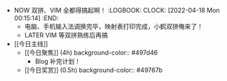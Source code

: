 - NOW 双拼、VIM 全都得搞起啊！
  :LOGBOOK:
  CLOCK: [2022-04-18 Mon 00:15:14]
  :END:
	- 电脑、手机输入法调换完毕，映射表打印完成，小鹤双拼俺来了！
	- LATER VIM 等双拼熟练后再搞
- [[今日主线]]
	- [[今日聚焦]] (4h)
	  background-color:: #497d46
		- Blog 补完计划！
	- [[今日奖赏]] (0.5h)
	  background-color:: #49767b